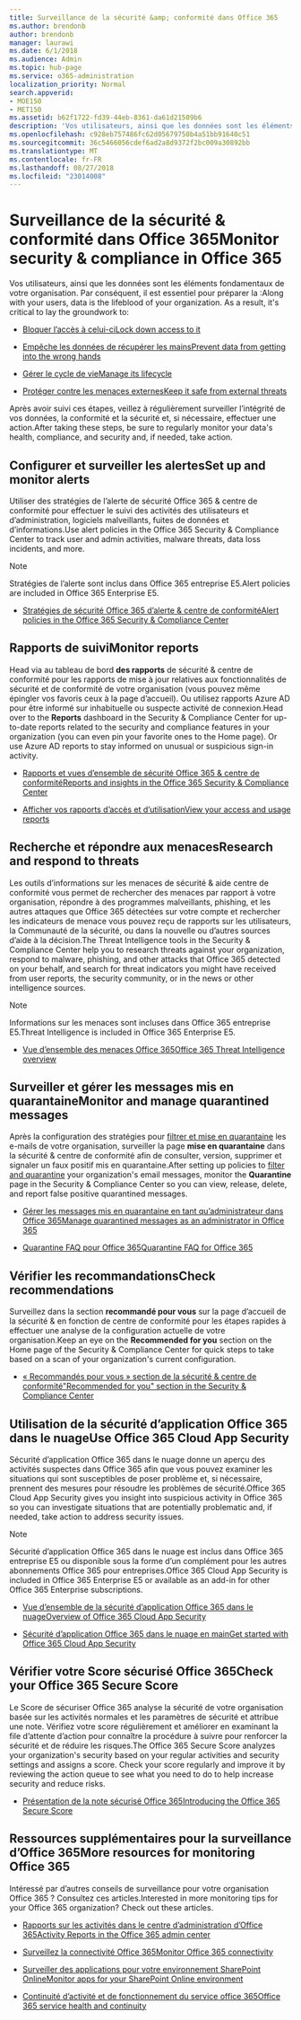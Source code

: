 ```yaml
---
title: Surveillance de la sécurité &amp; conformité dans Office 365
ms.author: brendonb
author: brendonb
manager: laurawi
ms.date: 6/1/2018
ms.audience: Admin
ms.topic: hub-page
ms.service: o365-administration
localization_priority: Normal
search.appverid:
- MOE150
- MET150
ms.assetid: b62f1722-fd39-44eb-8361-da61d21509b6
description: 'Vos utilisateurs, ainsi que les données sont les éléments fondamentaux de votre organisation. Par conséquent, il est essentiel pour préparer la :'
ms.openlocfilehash: c928eb757486fc62d05679750b4a51bb91640c51
ms.sourcegitcommit: 36c5466056cdef6ad2a8d9372f2bc009a30892bb
ms.translationtype: MT
ms.contentlocale: fr-FR
ms.lasthandoff: 08/27/2018
ms.locfileid: "23014008"
---
```

# <a name="monitor-security-amp-compliance-in-office-365"></a><span data-ttu-id="e7c39-104">Surveillance de la sécurité &amp; conformité dans Office 365</span><span class="sxs-lookup"><span data-stu-id="e7c39-104">Monitor security &amp; compliance in Office 365</span></span>

<span data-ttu-id="e7c39-p102">Vos utilisateurs, ainsi que les données sont les éléments fondamentaux de votre organisation. Par conséquent, il est essentiel pour préparer la :</span><span class="sxs-lookup"><span data-stu-id="e7c39-p102">Along with your users, data is the lifeblood of your organization. As a result, it's critical to lay the groundwork to:</span></span>
  
- [<span data-ttu-id="e7c39-107">Bloquer l’accès à celui-ci</span><span class="sxs-lookup"><span data-stu-id="e7c39-107">Lock down access to it</span></span>](protect-access-to-data-and-services.md)
    
- [<span data-ttu-id="e7c39-108">Empêche les données de récupérer les mains</span><span class="sxs-lookup"><span data-stu-id="e7c39-108">Prevent data from getting into the wrong hands</span></span>](data-loss-prevention-policies.md)
    
- [<span data-ttu-id="e7c39-109">Gérer le cycle de vie</span><span class="sxs-lookup"><span data-stu-id="e7c39-109">Manage its lifecycle</span></span>](manage-data-governance.md)
    
- [<span data-ttu-id="e7c39-110">Protéger contre les menaces externes</span><span class="sxs-lookup"><span data-stu-id="e7c39-110">Keep it safe from external threats</span></span>](protect-against-threats.md)
    
<span data-ttu-id="e7c39-111">Après avoir suivi ces étapes, veillez à régulièrement surveiller l’intégrité de vos données, la conformité et la sécurité et, si nécessaire, effectuer une action.</span><span class="sxs-lookup"><span data-stu-id="e7c39-111">After taking these steps, be sure to regularly monitor your data's health, compliance, and security and, if needed, take action.</span></span> 
  
## <a name="set-up-and-monitor-alerts"></a><span data-ttu-id="e7c39-112">Configurer et surveiller les alertes</span><span class="sxs-lookup"><span data-stu-id="e7c39-112">Set up and monitor alerts</span></span>

<span data-ttu-id="e7c39-113">Utiliser des stratégies de l’alerte de sécurité Office 365 &amp; centre de conformité pour effectuer le suivi des activités des utilisateurs et d’administration, logiciels malveillants, fuites de données et d’informations.</span><span class="sxs-lookup"><span data-stu-id="e7c39-113">Use alert policies in the Office 365 Security &amp; Compliance Center to track user and admin activities, malware threats, data loss incidents, and more.</span></span> 
  
> [!NOTE]
> <span data-ttu-id="e7c39-114">Stratégies de l’alerte sont inclus dans Office 365 entreprise E5.</span><span class="sxs-lookup"><span data-stu-id="e7c39-114">Alert policies are included in Office 365 Enterprise E5.</span></span> 
  
- [<span data-ttu-id="e7c39-115">Stratégies de sécurité Office 365 d’alerte &amp; centre de conformité</span><span class="sxs-lookup"><span data-stu-id="e7c39-115">Alert policies in the Office 365 Security &amp; Compliance Center</span></span>](alert-policies.md)
    
## <a name="monitor-reports"></a><span data-ttu-id="e7c39-116">Rapports de suivi</span><span class="sxs-lookup"><span data-stu-id="e7c39-116">Monitor reports</span></span>

<span data-ttu-id="e7c39-p103">Head via au tableau de bord **des rapports** de sécurité &amp; centre de conformité pour les rapports de mise à jour relatives aux fonctionnalités de sécurité et de conformité de votre organisation (vous pouvez même épingler vos favoris ceux à la page d’accueil). Ou utilisez rapports Azure AD pour être informé sur inhabituelle ou suspecte activité de connexion.</span><span class="sxs-lookup"><span data-stu-id="e7c39-p103">Head over to the **Reports** dashboard in the Security &amp; Compliance Center for up-to-date reports related to the security and compliance features in your organization (you can even pin your favorite ones to the Home page). Or use Azure AD reports to stay informed on unusual or suspicious sign-in activity.</span></span> 
  
- [<span data-ttu-id="e7c39-119">Rapports et vues d’ensemble de sécurité Office 365 &amp; centre de conformité</span><span class="sxs-lookup"><span data-stu-id="e7c39-119">Reports and insights in the Office 365 Security &amp; Compliance Center</span></span>](reports-and-insights-in-security-and-compliance.md)
    
- [<span data-ttu-id="e7c39-120">Afficher vos rapports d’accès et d’utilisation</span><span class="sxs-lookup"><span data-stu-id="e7c39-120">View your access and usage reports</span></span>](https://docs.microsoft.com/azure/active-directory/active-directory-view-access-usage-reports)
    
## <a name="research-and-respond-to-threats"></a><span data-ttu-id="e7c39-121">Recherche et répondre aux menaces</span><span class="sxs-lookup"><span data-stu-id="e7c39-121">Research and respond to threats</span></span>

<span data-ttu-id="e7c39-122">Les outils d’informations sur les menaces de sécurité &amp; aide centre de conformité vous permet de rechercher des menaces par rapport à votre organisation, répondre à des programmes malveillants, phishing, et les autres attaques que Office 365 détectées sur votre compte et rechercher les indicateurs de menace vous pouvez reçu de rapports sur les utilisateurs, la Communauté de la sécurité, ou dans la nouvelle ou d’autres sources d’aide à la décision.</span><span class="sxs-lookup"><span data-stu-id="e7c39-122">The Threat Intelligence tools in the Security &amp; Compliance Center help you to research threats against your organization, respond to malware, phishing, and other attacks that Office 365 detected on your behalf, and search for threat indicators you might have received from user reports, the security community, or in the news or other intelligence sources.</span></span>
  
> [!NOTE]
> <span data-ttu-id="e7c39-123">Informations sur les menaces sont incluses dans Office 365 entreprise E5.</span><span class="sxs-lookup"><span data-stu-id="e7c39-123">Threat Intelligence is included in Office 365 Enterprise E5.</span></span> 
  
- [<span data-ttu-id="e7c39-124">Vue d’ensemble des menaces Office 365</span><span class="sxs-lookup"><span data-stu-id="e7c39-124">Office 365 Threat Intelligence overview</span></span>](office-365-ti.md)
    
## <a name="monitor-and-manage-quarantined-messages"></a><span data-ttu-id="e7c39-125">Surveiller et gérer les messages mis en quarantaine</span><span class="sxs-lookup"><span data-stu-id="e7c39-125">Monitor and manage quarantined messages</span></span>

<span data-ttu-id="e7c39-126">Après la configuration des stratégies pour [filtrer et mise en quarantaine](quarantine-email-messages.md) les e-mails de votre organisation, surveiller la page **mise en quarantaine** dans la sécurité &amp; centre de conformité afin de consulter, version, supprimer et signaler un faux positif mis en quarantaine.</span><span class="sxs-lookup"><span data-stu-id="e7c39-126">After setting up policies to [filter and quarantine](quarantine-email-messages.md) your organization's email messages, monitor the **Quarantine** page in the Security &amp; Compliance Center so you can view, release, delete, and report false positive quarantined messages.</span></span> 
  
- [<span data-ttu-id="e7c39-127">Gérer les messages mis en quarantaine en tant qu’administrateur dans Office 365</span><span class="sxs-lookup"><span data-stu-id="e7c39-127">Manage quarantined messages as an administrator in Office 365</span></span>](manage-quarantined-messages-and-files.md)
    
- [<span data-ttu-id="e7c39-128">Quarantine FAQ pour Office 365</span><span class="sxs-lookup"><span data-stu-id="e7c39-128">Quarantine FAQ for Office 365</span></span>](quarantine-faq.md)
    
## <a name="check-recommendations"></a><span data-ttu-id="e7c39-129">Vérifier les recommandations</span><span class="sxs-lookup"><span data-stu-id="e7c39-129">Check recommendations</span></span>

<span data-ttu-id="e7c39-130">Surveillez dans la section **recommandé pour vous** sur la page d’accueil de la sécurité &amp; en fonction de centre de conformité pour les étapes rapides à effectuer une analyse de la configuration actuelle de votre organisation.</span><span class="sxs-lookup"><span data-stu-id="e7c39-130">Keep an eye on the **Recommended for you** section on the Home page of the Security &amp; Compliance Center for quick steps to take based on a scan of your organization's current configuration.</span></span> 
  
- [<span data-ttu-id="e7c39-131">« Recommandés pour vous » section de la sécurité &amp; centre de conformité</span><span class="sxs-lookup"><span data-stu-id="e7c39-131">"Recommended for you" section in the Security &amp; Compliance Center</span></span>](https://support.office.com/article/84277f87-7406-4606-8197-944d5c11bb34)
    
## <a name="use-office-365-cloud-app-security"></a><span data-ttu-id="e7c39-132">Utilisation de la sécurité d’application Office 365 dans le nuage</span><span class="sxs-lookup"><span data-stu-id="e7c39-132">Use Office 365 Cloud App Security</span></span>

<span data-ttu-id="e7c39-133">Sécurité d’application Office 365 dans le nuage donne un aperçu des activités suspectes dans Office 365 afin que vous pouvez examiner les situations qui sont susceptibles de poser problème et, si nécessaire, prennent des mesures pour résoudre les problèmes de sécurité.</span><span class="sxs-lookup"><span data-stu-id="e7c39-133">Office 365 Cloud App Security gives you insight into suspicious activity in Office 365 so you can investigate situations that are potentially problematic and, if needed, take action to address security issues.</span></span> 
  
> [!NOTE]
> <span data-ttu-id="e7c39-134">Sécurité d’application Office 365 dans le nuage est inclus dans Office 365 entreprise E5 ou disponible sous la forme d’un complément pour les autres abonnements Office 365 pour entreprises.</span><span class="sxs-lookup"><span data-stu-id="e7c39-134">Office 365 Cloud App Security is included in Office 365 Enterprise E5 or available as an add-in for other Office 365 Enterprise subscriptions.</span></span> 
  
- [<span data-ttu-id="e7c39-135">Vue d’ensemble de la sécurité d’application Office 365 dans le nuage</span><span class="sxs-lookup"><span data-stu-id="e7c39-135">Overview of Office 365 Cloud App Security</span></span>](office-365-cas-overview.md)
    
- [<span data-ttu-id="e7c39-136">Sécurité d’application Office 365 dans le nuage en main</span><span class="sxs-lookup"><span data-stu-id="e7c39-136">Get started with Office 365 Cloud App Security</span></span>](get-ready-for-office-365-cas.md)
    
## <a name="check-your-office-365-secure-score"></a><span data-ttu-id="e7c39-137">Vérifier votre Score sécurisé Office 365</span><span class="sxs-lookup"><span data-stu-id="e7c39-137">Check your Office 365 Secure Score</span></span>

<span data-ttu-id="e7c39-p104">Le Score de sécuriser Office 365 analyse la sécurité de votre organisation basée sur les activités normales et les paramètres de sécurité et attribue une note. Vérifiez votre score régulièrement et améliorer en examinant la file d’attente d’action pour connaître la procédure à suivre pour renforcer la sécurité et de réduire les risques.</span><span class="sxs-lookup"><span data-stu-id="e7c39-p104">The Office 365 Secure Score analyzes your organization's security based on your regular activities and security settings and assigns a score. Check your score regularly and improve it by reviewing the action queue to see what you need to do to help increase security and reduce risks.</span></span>
  
- [<span data-ttu-id="e7c39-140">Présentation de la note sécurisé Office 365</span><span class="sxs-lookup"><span data-stu-id="e7c39-140">Introducing the Office 365 Secure Score</span></span>](office-365-secure-score.md)
    
## <a name="more-resources-for-monitoring-office-365"></a><span data-ttu-id="e7c39-141">Ressources supplémentaires pour la surveillance d’Office 365</span><span class="sxs-lookup"><span data-stu-id="e7c39-141">More resources for monitoring Office 365</span></span>

<span data-ttu-id="e7c39-p105">Intéressé par d’autres conseils de surveillance pour votre organisation Office 365 ? Consultez ces articles.</span><span class="sxs-lookup"><span data-stu-id="e7c39-p105">Interested in more monitoring tips for your Office 365 organization? Check out these articles.</span></span> 
  
- [<span data-ttu-id="e7c39-144">Rapports sur les activités dans le centre d’administration d’Office 365</span><span class="sxs-lookup"><span data-stu-id="e7c39-144">Activity Reports in the Office 365 admin center</span></span>](https://support.office.com/article/0d6dfb17-8582-4172-a9a9-aed798150263)
    
- [<span data-ttu-id="e7c39-145">Surveillez la connectivité Office 365</span><span class="sxs-lookup"><span data-stu-id="e7c39-145">Monitor Office 365 connectivity</span></span>](https://support.office.com/article/53cdb60c-a6b2-4848-b3ff-e7b75dc3fd1f)
    
- [<span data-ttu-id="e7c39-146">Surveiller des applications pour votre environnement SharePoint Online</span><span class="sxs-lookup"><span data-stu-id="e7c39-146">Monitor apps for your SharePoint Online environment</span></span>](https://support.office.com/article/81daca87-ef0c-4602-af89-9a749dbef377)
    
- [<span data-ttu-id="e7c39-147">Continuité d’activité et de fonctionnement du service office 365</span><span class="sxs-lookup"><span data-stu-id="e7c39-147">Office 365 service health and continuity</span></span>](https://go.microsoft.com/fwlink/?linkid=394289)
    

